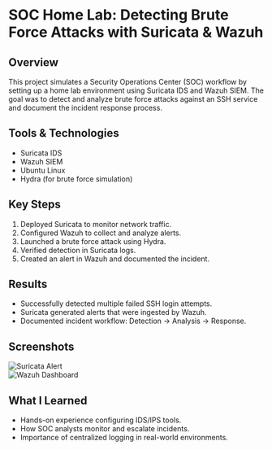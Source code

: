 # SOC Home Lab: Detecting Brute Force Attacks with Suricata & Wazuh

## Overview
This project simulates a Security Operations Center (SOC) workflow by setting up a home lab environment using Suricata IDS and Wazuh SIEM. The goal was to detect and analyze brute force attacks against an SSH service and document the incident response process.

## Tools & Technologies
- Suricata IDS
- Wazuh SIEM
- Ubuntu Linux
- Hydra (for brute force simulation)

## Key Steps
1. Deployed Suricata to monitor network traffic.
2. Configured Wazuh to collect and analyze alerts.
3. Launched a brute force attack using Hydra.
4. Verified detection in Suricata logs.
5. Created an alert in Wazuh and documented the incident.

## Results
- Successfully detected multiple failed SSH login attempts.
- Suricata generated alerts that were ingested by Wazuh.
- Documented incident workflow: Detection → Analysis → Response.

## Screenshots
![Suricata Alert](screenshots/alert_detected.png)  
![Wazuh Dashboard](screenshots/wazuh_dashboard.png)

## What I Learned
- Hands-on experience configuring IDS/IPS tools.
- How SOC analysts monitor and escalate incidents.
- Importance of centralized logging in real-world environments.
